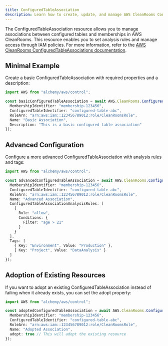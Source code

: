 ```yaml
---
title: ConfiguredTableAssociation
description: Learn how to create, update, and manage AWS CleanRooms ConfiguredTableAssociations using Alchemy Cloud Control.
---
```


The ConfiguredTableAssociation resource allows you to manage associations between configured tables and memberships in AWS CleanRooms. This resource enables you to set analysis rules and manage access through IAM policies. For more information, refer to the [AWS CleanRooms ConfiguredTableAssociations documentation](https://docs.aws.amazon.com/cleanrooms/latest/userguide/).

## Minimal Example

Create a basic ConfiguredTableAssociation with required properties and a description:

```ts
import AWS from "alchemy/aws/control";

const basicConfiguredTableAssociation = await AWS.CleanRooms.ConfiguredTableAssociation("basicAssociation", {
  MembershipIdentifier: "membership-123456",
  ConfiguredTableIdentifier: "configured-table-abc",
  RoleArn: "arn:aws:iam::123456789012:role/CleanRoomsRole",
  Name: "Basic Association",
  Description: "This is a basic configured table association"
});
```

## Advanced Configuration

Configure a more advanced ConfiguredTableAssociation with analysis rules and tags:

```ts
import AWS from "alchemy/aws/control";

const advancedConfiguredTableAssociation = await AWS.CleanRooms.ConfiguredTableAssociation("advancedAssociation", {
  MembershipIdentifier: "membership-123456",
  ConfiguredTableIdentifier: "configured-table-abc",
  RoleArn: "arn:aws:iam::123456789012:role/CleanRoomsRole",
  Name: "Advanced Association",
  ConfiguredTableAssociationAnalysisRules: [
    {
      Rule: "allow",
      Conditions: {
        Filter: "age > 21"
      }
    }
  ],
  Tags: [
    { Key: "Environment", Value: "Production" },
    { Key: "Project", Value: "DataAnalysis" }
  ]
});
```

## Adoption of Existing Resources

If you want to adopt an existing ConfiguredTableAssociation instead of failing when it already exists, you can set the adopt property:

```ts
import AWS from "alchemy/aws/control";

const adoptedConfiguredTableAssociation = await AWS.CleanRooms.ConfiguredTableAssociation("adoptedAssociation", {
  MembershipIdentifier: "membership-123456",
  ConfiguredTableIdentifier: "configured-table-abc",
  RoleArn: "arn:aws:iam::123456789012:role/CleanRoomsRole",
  Name: "Adopted Association",
  adopt: true // This will adopt the existing resource
});
```